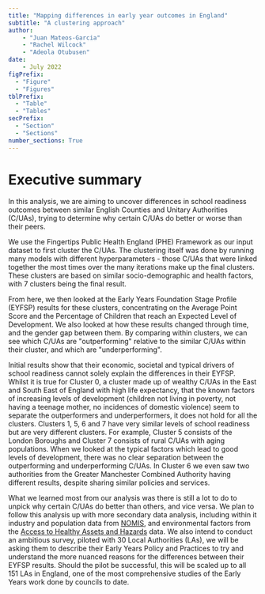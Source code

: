 ```yaml
---
title: "Mapping differences in early year outcomes in England"
subtitle: "A clustering approach"
author:
    - "Juan Mateos-Garcia"
    - "Rachel Wilcock"
    - "Adeola Otubusen"
date:
    - July 2022
figPrefix:
  - "Figure"
  - "Figures"
tblPrefix:
  - "Table"
  - "Tables"
secPrefix:
  - "Section"
  - "Sections"
number_sections: True
---
```


# Executive summary

In this analysis, we are aiming to uncover differences in school readiness outcomes between similar English Counties and Unitary Authorities (C/UAs), trying to determine why certain C/UAs do better or worse than their peers.

We use the Fingertips Public Health England (PHE) Framework as our input dataset to first cluster the C/UAs. The clustering itself was done by running many models with different hyperparameters - those C/UAs that were linked together the most times over the many iterations make up the final clusters. These clusters are based on similar socio-demographic and health factors, with 7 clusters being the final result.

From here, we then looked at the Early Years Foundation Stage Profile (EYFSP) results for these clusters, concentrating on the Average Point Score and the Percentage of Children that reach an Expected Level of Development. We also looked at how these results changed through time, and the gender gap between them.  By comparing within clusters, we can see which C/UAs are "outperforming" relative to the similar C/UAs within their cluster, and which are "underperforming".

Initial results show that their economic, societal and typical drivers of school readiness cannot solely explain the differences in their EYFSP. Whilst it is true for Cluster 0, a cluster made up of wealthy C/UAs in the East and South East of England with high life expectancy, that the known factors of increasing levels of development (children not living in poverty, not having a teenage mother, no incidences of domestic violence) seem to separate the outperformers and underperformers, it does not hold for all the clusters. Clusters 1, 5, 6 and 7 have very similar levels of school readiness but are very different clusters. For example, Cluster 5 consists of the London Boroughs and Cluster 7 consists of rural C/UAs with aging populations. When we looked at the typical factors which lead to good levels of development, there was no clear separation between the outperforming and underperforming C/UAs. In Cluster 6 we even saw two authorities from the Greater Manchester Combined Authority having different results, despite sharing similar policies and services.

What we learned most from our analysis was there is still a lot to do to unpick why certain C/UAs do better than others, and vice versa. We plan to follow this analysis up with more secondary data analysis, including within it industry and population data from [NOMIS](https://www.nomisweb.co.uk/), and environmental factors from the [Access to Healthy Assets and Hazards](https://data.cdrc.ac.uk/dataset/access-healthy-assets-hazards-ahah) data. We also intend to conduct an ambitious survey, piloted with 30 Local Authorities (LAs), we will be asking them to describe their Early Years Policy and Practices to try and understand the more nuanced reasons for the differences between their EYFSP results. Should the pilot be successful, this will be scaled up to all 151 LAs in England, one of the most comprehensive studies of the Early Years work done by councils to date.


